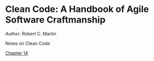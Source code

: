 # Clean Code: A Handbook of Agile Software Craftmanship  
*Author*: Robert C. Martin  

Notes on Clean Code

[Chapter 14](https://github.com/seblexis/notes/blob/master/clean_code/chapter14.md)
